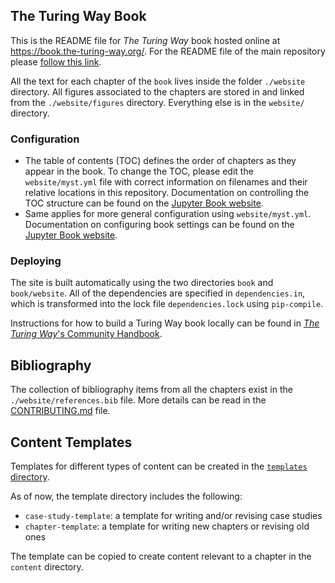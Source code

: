 ## The Turing Way Book

This is the README file for _The Turing Way_ book hosted online at https://book.the-turing-way.org/.
For the README file of the main repository please [follow this link](https://github.com/the-turing-way/the-turing-way/blob/main/README.md).

All the text for each chapter of the `book` lives inside the folder `./website` directory.
All figures associated to the chapters are stored in and linked from the `./website/figures` directory.
Everything else is in the `website/` directory.

### Configuration

- The table of contents (TOC) defines the order of chapters as they appear in the book.
To change the TOC, please edit the `website/myst.yml` file with correct information on filenames and their relative locations in this repository.
Documentation on controlling the TOC structure can be found on the [Jupyter Book website](https://jupyterbook.org/customize/toc.html).
- Same applies for more general configuration using `website/myst.yml`.
Documentation on configuring book settings can be found on the [Jupyter Book website](https://jupyterbook.org/customize/config.html).

### Deploying

The site is built automatically using the two directories `book` and `book/website`.
All of the dependencies are specified in `dependencies.in`, which is transformed into the lock file `dependencies.lock` using `pip-compile`.

Instructions for how to build a Turing Way book locally can be found in [_The Turing Way_'s Community Handbook](https://book.the-turing-way.org/community-handbook/local-build).

## Bibliography

The collection of bibliography items from all the chapters exist in the `./website/references.bib` file.
More details can be read in the [CONTRIBUTING.md](https://github.com/the-turing-way/the-turing-way/blob/main/CONTRIBUTING.md#referencing-and-citing) file.

## Content Templates

Templates for different types of content can be created in the [`templates` directory](./templates).

As of now, the template directory includes the following:
* `case-study-template`: a template for writing and/or revising case studies
* `chapter-template`: a template for writing new chapters or revising old ones

The template can be copied to create content relevant to a chapter in the `content` directory.
